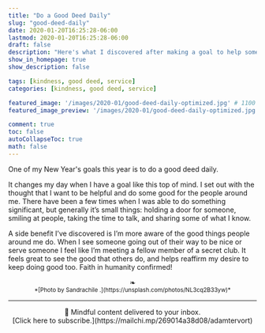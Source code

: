 ```yaml
---
title: "Do a Good Deed Daily"
slug: "good-deed-daily"
date: 2020-01-20T16:25:28-06:00
lastmod: 2020-01-20T16:25:28-06:00
draft: false
description: "Here's what I discovered after making a goal to help someone each day this year."
show_in_homepage: true
show_description: false

tags: [kindness, good deed, service]
categories: [kindness, good deed, service]

featured_image: '/images/2020-01/good-deed-daily-optimized.jpg' # 1100 px width
featured_image_preview: '/images/2020-01/good-deed-daily-optimized.jpg' # 560x170 px for preview image

comment: true
toc: false
autoCollapseToc: true
math: false
---
```

One of my New Year's goals this year is to do a good deed daily.
<!--more-->

It changes my day when I have a goal like this top of mind. I set out with the thought that I want to be helpful and do some good for the people around me. There have been a few times when I was able to do something significant, but generally it’s small things: holding a door for someone, smiling at people, taking the time to talk, and sharing some of what I know.

A side benefit I’ve discovered is I’m more aware of the good things people around me do. When I see someone going out of their way to be nice or serve someone I feel like I’m meeting a fellow member of a secret club. It feels great to see the good that others do, and helps reaffirm my desire to keep doing good too. Faith in humanity confirmed!

<center>❧</center>
<center><small> *[Photo by Sandrachile .](https://unsplash.com/photos/NL3cq2B33yw)* </small>

---
<center>
📨 Mindful content delivered to your inbox. <br>[Click here to subscribe.](https://mailchi.mp/269014a38d08/adamtervort)</center>
